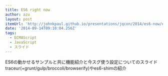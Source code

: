 ```yaml
---
title: ES6 right now
author: azu
layout: post
itemUrl: 'http://johnkpaul.github.io/presentations/jqcon/2014/es6-now/#/'
date: '2014-09-14T09:10:04.256Z'
tags:
  - ECMAScript
  - JavaScript
  - スライド
---
```

ES6の動かせるサンプルと共に機能紹介と今スグ使う設定についてのスライド
traceur(+grunt/gulp/broccoli/browserify)やes6-shimの紹介
